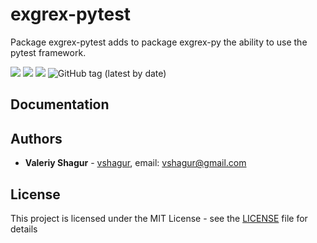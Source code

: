 # exgrex-pytest
Package exgrex-pytest adds to package exgrex-py the ability to use the pytest framework.

![](https://img.shields.io/static/v1?label=Python&message=3.6&color=blue)
![](https://img.shields.io/static/v1?label=OS&message=linux&color=blue)
![](https://img.shields.io/github/license/vshagur/exgrex)
![GitHub tag (latest by date)](https://img.shields.io/github/v/tag/vshagur/exgrex-pytest)

## Documentation


## Authors

* **Valeriy Shagur**  - [vshagur](https://github.com/vshagur), email: vshagur@gmail.com

## License

This project is licensed under the MIT License - see the [LICENSE](https://github.com/vshagur/exgrex-py/blob/docs/LICENSE) file for details
